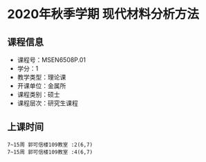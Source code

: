 # 2020年秋季学期 现代材料分析方法 






## 课程信息

- 课程号：MSEN6508P.01
- 学分：1
- 教学类型：理论课
- 开课单位：金属所
- 课程类别：硕士
- 课程层次：研究生课程

## 上课时间

```
7~15周 郭可信楼109教室 :2(6,7)
7~15周 郭可信楼109教室 :4(6,7)
```

